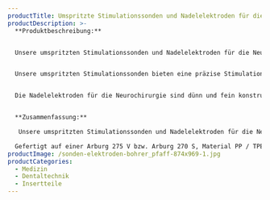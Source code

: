 ```yaml
---
productTitle: Umspritzte Stimulationssonden und Nadelelektroden für die Neurochirurgie
productDescription: >-
  **Produktbeschreibung:**


  Unsere umspritzten Stimulationssonden und Nadelelektroden für die Neurochirurgie sind speziell entwickelte medizinische Instrumente, die bei neurochirurgischen Eingriffen verwendet werden. Diese Sonden und Elektroden dienen der Stimulation und Aufzeichnung von elektrischen Signalen im Gehirn oder im peripheren Nervensystem. Sie sind aus hochwertigen Materialien hergestellt und erfüllen höchste medizinische Standards, um die Sicherheit und Genauigkeit während der Anwendung zu gewährleisten.


  Unsere umspritzten Stimulationssonden bieten eine präzise Stimulation von bestimmten Bereichen im Gehirn oder Nervensystem. Sie sind flexibel und ermöglichen eine einfache Navigation entlang der gewünschten Pfade. Die umspritzte Beschichtung bietet zusätzlichen Schutz und Isolierung für eine präzise Signalübertragung.


  Die Nadelelektroden für die Neurochirurgie sind dünn und fein konstruiert, um in Gewebe eindringen zu können, ohne dabei größere Schäden zu verursachen. Sie werden häufig für die Aufzeichnung elektrischer Aktivitäten von Nervenzellen oder zur gezielten Stimulation bestimmter Areale eingesetzt. Unsere Nadelelektroden sind sorgfältig kalibriert und bieten eine hohe Signalqualität sowie eine einfache Handhabung.


  **Zusammenfassung:**

   Unsere umspritzten Stimulationssonden und Nadelelektroden für die Neurochirurgie sind hochwertige medizinische Instrumente, die bei neurochirurgischen Eingriffen verwendet werden. Die umspritzten Stimulationssonden ermöglichen eine präzise Stimulation von Gehirnregionen und Nervensystemen, während die Nadelelektroden die Aufzeichnung elektrischer Signale ermöglichen. Beide Produkte sind aus hochwertigen Materialien hergestellt, erfüllen medizinische Standards und bieten eine einfache Handhabung. Mit diesen Instrumenten können Neurochirurgen präzise Untersuchungen durchführen und gezielte Therapien entwickeln, um die Gesundheit und Lebensqualität ihrer Patienten zu verbessern.

  Gefertigt auf einer Arburg 275 V bzw. Arburg 270 S, Material PP / TPE.
productImage: /sonden-elektroden-bohrer_pfaff-874x969-1.jpg
productCategories:
  - Medizin
  - Dentaltechnik
  - Insertteile
---
```

